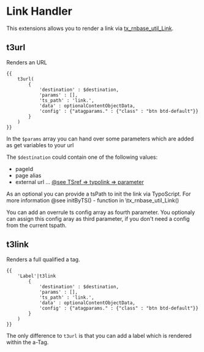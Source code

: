
# Link Handler

This extensions allows you to render a link via [tx_rnbase_util_Link](https://github.com/digedag/rn_base/blob/master/util/class.tx_rnbase_util_Link.php).

## t3url

Renders an URL

```twig
{{
	t3url(
		{
			'destination' : $destination,
			'params' : [],
			'ts_path' : 'link.',
			'data' : optionalContentObjectData,
			'config' : {"atagparams." : {"class" : "btn btd-default"}}
		}
	)
}}
```

In the `$params` array you can  hand over some parameters which are added as get variables to your url

The `$destination` could contain one of the following values:
* pageId
* page alias
* external url ...
[@see TSref => typolink => parameter](https://docs.typo3.org/typo3cms/TyposcriptReference/Functions/Typolink/Index.html)


As an optional you can provide a tsPath to init the link via TypoScript. For more information @see initByTS() - function in \tx_rnbase_util_Link()

You can add an overrule ts config array as fourth parameter.
You optionaly can assign this config aray as third parameter, if you don't need a config from the current tspath. 

## t3link

Renders a full qualified a tag.

```twig
{{
	'Label'|t3link
		{
			'destination' : $destination,
			'params' : [],
			'ts_path' : 'link.',
			'data' : optionalContentObjectData,
			'config' : {"atagparams." : {"class" : "btn btd-default"}}
		}
	)
}}
```

The only difference to `t3url` is that you can add a label which is rendered within the a-Tag.
